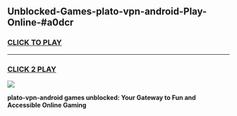 
## Unblocked-Games-plato-vpn-android-Play-Online-#a0dcr
<h3>
<a href="https://premium.freeplayer.one?title=plato-vpn-android&ref=27F">CLICK TO PLAY</a></h3>
<hr>

<h3>
<a href="https://premium.freeplayer.one?title=plato-vpn-android&ref=27F">CLICK 2 PLAY</a>
  
</h3>

<a href="https://premium.freeplayer.one?title=plato-vpn-android&ref=27F"><img src="https://clearcache.store/games.png"></a>


**plato-vpn-android games unblocked: Your Gateway to Fun and Accessible Online Gaming**
